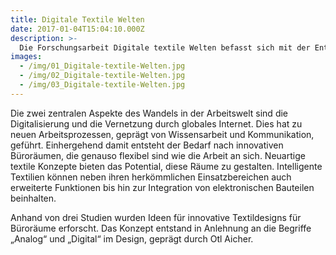 ```yaml
---
title: Digitale Textile Welten
date: 2017-01-04T15:04:10.000Z
description: >-
  Die Forschungsarbeit Digitale textile Welten befasst sich mit der Entwicklung von textilen Konzepten für das Office von Morgen. Ausgangspunkt der Betrachtung war die Veränderung in der Arbeitswelt und die damit erforderliche Umsetzung von neuen Arbeitsszenarien mit dem Schwerpunkt auf textilen Materialien.
images: 
  - /img/01_Digitale-textile-Welten.jpg
  - /img/02_Digitale-textile-Welten.jpg
  - /img/03_Digitale-textile-Welten.jpg
---
```


Die zwei zentralen Aspekte des Wandels in der Arbeitswelt sind die Digitalisierung und die Vernetzung durch globales Internet. Dies hat zu neuen Arbeitsprozessen, geprägt von Wissensarbeit und Kommunikation, geführt. Einhergehend damit entsteht der Bedarf nach innovativen Büroräumen, die genauso flexibel sind wie die Arbeit an sich. Neuartige textile Konzepte bieten das Potential, diese Räume zu gestalten. Intelligente Textilien können neben ihren herkömmlichen Einsatzbereichen auch erweiterte Funktionen bis hin zur Integration von elektronischen Bauteilen beinhalten. 

Anhand von drei Studien wurden Ideen für innovative Textildesigns für Büroräume erforscht. Das Konzept entstand in Anlehnung an die Begriffe „Analog“ und „Digital“ im Design, geprägt durch Otl Aicher. 

